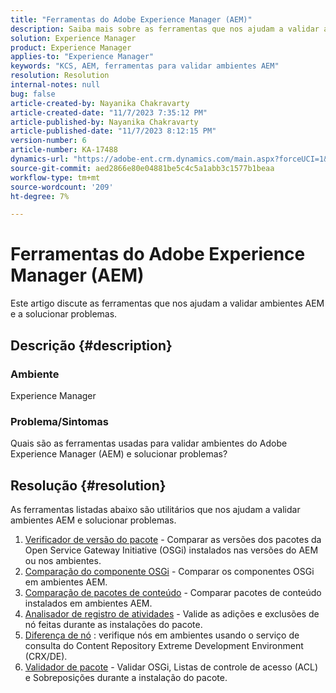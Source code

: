 ```yaml
---
title: "Ferramentas do Adobe Experience Manager (AEM)"
description: Saiba mais sobre as ferramentas que nos ajudam a validar ambientes AEM e solucionar problemas.
solution: Experience Manager
product: Experience Manager
applies-to: "Experience Manager"
keywords: "KCS, AEM, ferramentas para validar ambientes AEM"
resolution: Resolution
internal-notes: null
bug: false
article-created-by: Nayanika Chakravarty
article-created-date: "11/7/2023 7:35:12 PM"
article-published-by: Nayanika Chakravarty
article-published-date: "11/7/2023 8:12:15 PM"
version-number: 6
article-number: KA-17488
dynamics-url: "https://adobe-ent.crm.dynamics.com/main.aspx?forceUCI=1&pagetype=entityrecord&etn=knowledgearticle&id=3222f7c0-a47d-ee11-8179-6045bd006b4b"
source-git-commit: aed2866e80e04881be5c4c5a1abb3c1577b1beaa
workflow-type: tm+mt
source-wordcount: '209'
ht-degree: 7%

---
```


# Ferramentas do Adobe Experience Manager (AEM)


Este artigo discute as ferramentas que nos ajudam a validar ambientes AEM e a solucionar problemas.

## Descrição {#description}


### <b>Ambiente</b>

Experience Manager

### <b>Problema/Sintomas</b>

Quais são as ferramentas usadas para validar ambientes do Adobe Experience Manager (AEM) e solucionar problemas?


## Resolução {#resolution}

As ferramentas listadas abaixo são utilitários que nos ajudam a validar ambientes AEM e solucionar problemas.<br>
1. [Verificador de versão do pacote](https://experienceleague.adobe.com/docs/experience-cloud-kcs/kbarticles/KA-17501.html?lang=pt-BR) - Comparar as versões dos pacotes da Open Service Gateway Initiative (OSGi) instalados nas versões do AEM ou nos ambientes.
2. [Comparação do componente OSGi](https://helpx.adobe.com/experience-manager/kb/tools/osgi-component-diff.html) - Comparar os componentes OSGi em ambientes AEM.
3. [Comparação de pacotes de conteúdo](https://helpx.adobe.com/experience-manager/kb/tools/content-package-comparator.html) - Comparar pacotes de conteúdo instalados em ambientes AEM.
4. [Analisador de registro de atividades](https://helpx.adobe.com/experience-manager/kb/tools/activity-log-analyzer.html) - Valide as adições e exclusões de nó feitas durante as instalações do pacote.
5. [Diferença de nó](https://helpx.adobe.com/experience-manager/kb/tools/aem-node-diff.html) : verifique nós em ambientes usando o serviço de consulta do Content Repository Extreme Development Environment (CRX/DE).
6. [Validador de pacote](https://helpx.adobe.com/experience-manager/6-4/sites/administering/using/package-manager.html#ValidatingPackages) - Validar OSGi, Listas de controle de acesso (ACL) e Sobreposições durante a instalação do pacote.


